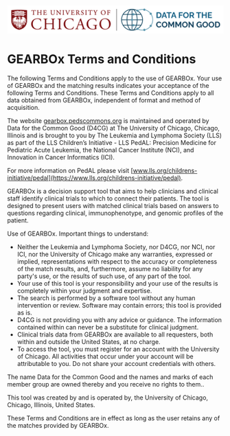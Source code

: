 ![Logo](img/D4CG_Header.png)
# GEARBOx Terms and Conditions
The following Terms and Conditions apply to the use of GEARBOx. Your use of GEARBOx and the matching results indicates your acceptance of the following Terms and Conditions. These Terms and Conditions apply to all data obtained from GEARBOx, independent of format and method of acquisition.

The website [gearbox.pedscommons.org](https://gearbox.pedscommons.org) is maintained and operated by Data for the Common Good (D4CG) at The University of Chicago, Chicago, Illinois and is brought to you by The Leukemia and Lymphoma Society (LLS) as part of the LLS Children’s Initiative - LLS PedAL: Precision Medicine for Pediatric Acute Leukemia, the National Cancer Institute (NCI), and Innovation in Cancer Informatics (ICI). 

For more information on PedAL please visit [www.lls.org/childrens-initiative/pedal](https://www.lls.org/childrens-initiative/pedal).

GEARBOx is a decision support tool that aims to help clinicians and clinical staff identify clinical trials to which to connect their patients. The tool is designed to present users with matched clinical trials based on answers to questions regarding clinical, immunophenotype, and genomic profiles of the patient.

Use of GEARBOx. Important things to understand:

- Neither the Leukemia and Lymphoma Society, nor D4CG, nor NCI, nor ICI, nor  the University of Chicago make any warranties, expressed or implied, representations with respect to the accuracy or completeness of the match results, and, furthermore, assume no liability for any party's use, or the results of such use, of any part of the tool. 
- Your use of this tool is your responsibility and your use of the results is completely within your judgment and expertise.
- The search is performed by a software tool without any human intervention or review. Software may contain errors; this tool is provided as is.
- D4CG is not providing you with any advice or guidance. The information contained within can never be a substitute for clinical judgment.
- Clinical trials data from GEARBOx are available to all requesters, both within and outside the United States, at no charge.
- To access the tool, you must register for an account with the University of Chicago. All activities that occur under your account will be attributable to you. Do not share your account credentials with others.

The name Data for the Common Good and the names and marks of each member group are owned thereby and you receive no rights to them..

This tool was created by and is operated by, the University of Chicago, Chicago, Illinois, United States.

These Terms and Conditions are in effect as long as the user retains any of the matches provided by GEARBOx.